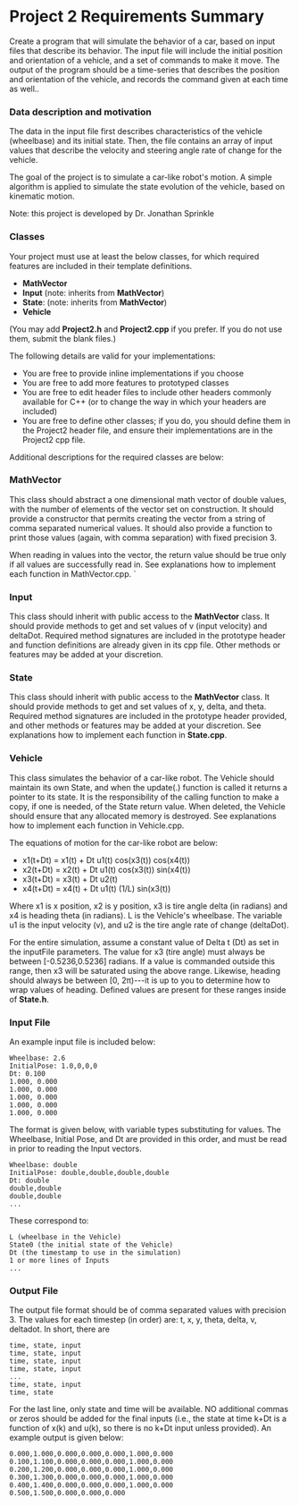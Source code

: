 # Project 2 Requirements Summary

Create a program that will simulate the behavior of a car, based on input files that describe its behavior. The input file will include the initial position and orientation of a vehicle, and a set of commands to make it move. The output of the program should be a time-series that describes the position and orientation of the vehicle, and records the command given at each time as well..

### Data description and motivation

The data in the input file first describes characteristics of the vehicle (wheelbase) and its initial state. Then, the file contains an array of input values that describe the velocity and steering angle rate of change for the vehicle.

The goal of the project is to simulate a car-like robot's motion. A simple algorithm is applied to simulate the state evolution of the vehicle, based on kinematic motion.

Note: this project is developed by Dr. Jonathan Sprinkle

### Classes

Your project must use at least the below classes, for which required features are included in their template definitions.

-   **MathVector**
-   **Input** (note: inherits from **MathVector**)
-   **State**: (note: inherits from **MathVector**)
-   **Vehicle**

(You may add **Project2.h** and **Project2.cpp** if you prefer. If you do not use them, submit the blank files.)

The following details are valid for your implementations:

-   You are free to provide inline implementations if you choose
-   You are free to add more features to prototyped classes
-   You are free to edit header files to include other headers commonly available for C++ (or to change the way in which your headers are included)
-   You are free to define other classes; if you do, you should define them in the Project2 header file, and ensure their implementations are in the Project2 cpp file.

Additional descriptions for the required classes are below:

### MathVector

This class should abstract a one dimensional math vector of double values, with the number of elements of the vector set on construction. It should provide a constructor that permits creating the vector from a string of comma separated numerical values. It should also provide a function to print those values (again, with comma separation) with fixed precision 3.

When reading in values into the vector, the return value should be true only if all values are successfully read in. See explanations how to implement each function in MathVector.cpp. `

### Input

This class should inherit with public access to the **MathVector** class. It should provide methods to get and set values of v (input velocity) and deltaDot. Required method signatures are included in the prototype header and function definitions are already given in its cpp file. Other methods or features may be added at your discretion.

### State

This class should inherit with public access to the **MathVector** class. It should provide methods to get and set values of x, y, delta, and theta. Required method signatures are included in the prototype header provided, and other methods or features may be added at your discretion. See explanations how to implement each function in **State.cpp**.

### Vehicle

This class simulates the behavior of a car-like robot. The Vehicle should maintain its own State, and when the update(.) function is called it returns a pointer to its state. It is the responsibility of the calling function to make a copy, if one is needed, of the State return value. When deleted, the Vehicle should ensure that any allocated memory is destroyed. See explanations how to implement each function in Vehicle.cpp.

The equations of motion for the car-like robot are below:

-   x1(t+Dt) = x1(t) + Dt u1(t) cos(x3(t)) cos(x4(t))
-   x2(t+Dt) = x2(t) + Dt u1(t) cos(x3(t)) sin(x4(t))
-   x3(t+Dt) = x3(t) + Dt u2(t)
-   x4(t+Dt) = x4(t) + Dt u1(t) (1/L) sin(x3(t))

Where x1 is x position, x2 is y position, x3 is tire angle delta (in radians) and x4 is heading theta (in radians). L is the Vehicle's wheelbase. The variable u1 is the input velocity (v), and u2 is the tire angle rate of change (deltaDot).

For the entire simulation, assume a constant value of Delta t (Dt) as set in the inputFile parameters. The value for x3 (tire angle) must always be between [-0.5236,0.5236] radians. If a value is commanded outside this range, then x3 will be saturated using the above range. Likewise, heading should always be between [0, 2π)---it is up to you to determine how to wrap values of heading. Defined values are present for these ranges inside of **State.h**.

### Input File

An example input file is included below:

```
Wheelbase: 2.6
InitialPose: 1.0,0,0,0
Dt: 0.100
1.000, 0.000
1.000, 0.000
1.000, 0.000
1.000, 0.000
1.000, 0.000
```

The format is given below, with variable types substituting for values. The Wheelbase, Initial Pose, and Dt are provided in this order, and must be read in prior to reading the Input vectors.

```
Wheelbase: double
InitialPose: double,double,double,double
Dt: double
double,double
double,double
...
```

These correspond to:
```
L (wheelbase in the Vehicle)
State0 (the initial state of the Vehicle)
Dt (the timestamp to use in the simulation)
1 or more lines of Inputs
...
```

### Output File

The output file format should be of comma separated values with precision 3. The values for each timestep (in order) are: t, x, y, theta, delta, v, deltadot. In short, there are
```
time, state, input
time, state, input
time, state, input
time, state, input
...
time, state, input
time, state
```

For the last line, only state and time will be available. NO additional commas or zeros should be added for the final inputs (i.e., the state at time k+Dt is a function of x(k) and u(k), so there is no k+Dt input unless provided). An example output is given below:
```
0.000,1.000,0.000,0.000,0.000,1.000,0.000
0.100,1.100,0.000,0.000,0.000,1.000,0.000
0.200,1.200,0.000,0.000,0.000,1.000,0.000
0.300,1.300,0.000,0.000,0.000,1.000,0.000
0.400,1.400,0.000,0.000,0.000,1.000,0.000
0.500,1.500,0.000,0.000,0.000
```